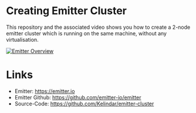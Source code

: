 # Creating Emitter Cluster

This repository and the associated video shows you how to create a 2-node emitter cluster which is running on the same machine, without any virtualisation.

[![Emitter Overview](https://img.youtube.com/vi/byq70fHeH-I/0.jpg)](https://www.youtube.com/watch?v=byq70fHeH-I)

# Links
* Emitter: https://emitter.io
* Emitter Github: https://github.com/emitter-io/emitter
* Source-Code: https://github.com/Kelindar/emitter-cluster

